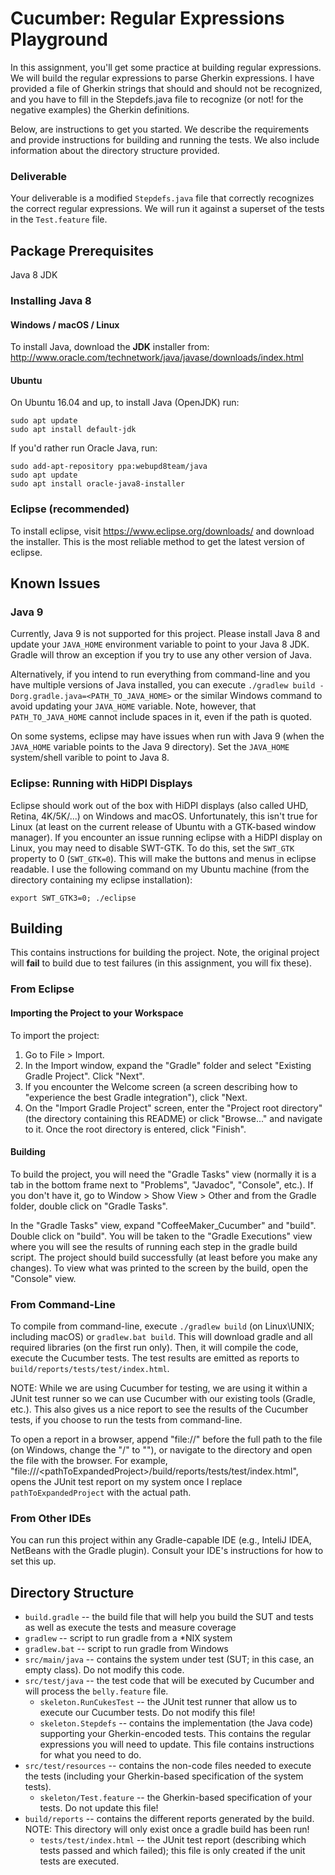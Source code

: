 Cucumber: Regular Expressions Playground
========================================
In this assignment, you'll get some practice at building regular expressions. We will build the regular expressions to parse Gherkin expressions. I have provided a file of Gherkin strings that should and should not be recognized, and you have to fill in the Stepdefs.java file to recognize (or not! for the negative examples) the Gherkin definitions. 

Below, are instructions to get you started.  We describe the requirements and provide instructions for building and running the tests.  We also include information about the directory structure provided.

### Deliverable
Your deliverable is a modified `Stepdefs.java` file that correctly recognizes the correct regular expressions.  We will run it against a superset of the tests in the `Test.feature` file.


Package Prerequisites
---------------------
Java 8 JDK

### Installing Java 8
#### Windows / macOS / Linux
To install Java, download the **JDK** installer from: 
  http://www.oracle.com/technetwork/java/javase/downloads/index.html

#### Ubuntu
On Ubuntu 16.04 and up, to install Java (OpenJDK) run:

    sudo apt update
    sudo apt install default-jdk
    
If you'd rather run Oracle Java, run:

    sudo add-apt-repository ppa:webupd8team/java
    sudo apt update
    sudo apt install oracle-java8-installer
   
### Eclipse (recommended)
To install eclipse, visit https://www.eclipse.org/downloads/ and download the installer.  This is the most reliable method to get the latest version of eclipse.
   
    
Known Issues
------------
### Java 9
Currently, Java 9 is not supported for this project.  Please install Java 8 and update your `JAVA_HOME` environment variable to point to your Java 8 JDK.  Gradle will throw an exception if you try to use any other version of Java.

Alternatively, if you intend to run everything from command-line and you have multiple versions of Java installed, you can execute `./gradlew build -Dorg.gradle.java=<PATH_TO_JAVA_HOME>` or the similar Windows command to avoid updating your `JAVA_HOME` variable.  Note, however, that `PATH_TO_JAVA_HOME` cannot include spaces in it, even if the path is quoted.

On some systems, eclipse may have issues when run with Java 9 (when the `JAVA_HOME` variable points to the Java 9 directory).  Set the `JAVA_HOME` system/shell varible to point to Java 8.


### Eclipse: Running with HiDPI Displays
Eclipse should work out of the box with HiDPI displays (also called UHD, Retina, 4K/5K/...) on Windows and macOS.  Unfortunately, this isn't true for Linux (at least on the current release of Ubuntu with a GTK-based window manager).  If you encounter an issue running eclipse with a HiDPI display on Linux, you may need to disable SWT-GTK.  To do this, set the `SWT_GTK` property to 0 (`SWT_GTK=0`).  This will make the buttons and menus in eclipse readable.  I use the following command on my Ubuntu machine (from the directory containing my eclipse installation):
    
    export SWT_GTK3=0; ./eclipse


Building
---------
This contains instructions for building the project.  Note, the original project will **fail** to build due to test failures (in this assignment, you will fix these).

### From Eclipse
#### Importing the Project to your Workspace
To import the project:
  1. Go to File > Import.  
  2. In the Import window, expand the  "Gradle" folder and select "Existing Gradle Project".  Click "Next".
  3. If you encounter the Welcome screen (a screen describing how to "experience the best Gradle integration"), click "Next.
  4. On the "Import Gradle Project" screen, enter the "Project root directory" (the directory containing this README) or click "Browse..." and navigate to it.  Once the root directory is entered, click "Finish".


#### Building
To build the project, you will need the "Gradle Tasks" view (normally it is a tab in the bottom frame next to "Problems", "Javadoc", "Console", etc.).  If you don't have it, go to Window > Show View > Other and from the Gradle folder, double click on "Gradle Tasks".

In the "Gradle Tasks" view, expand "CoffeeMaker_Cucumber" and "build".  Double click on "build".  You will be taken to the "Gradle Executions" view where you will see the results of running each step in the gradle build script.  The project should build successfully (at least before you make any changes).  To view what was printed to the screen by the build, open the "Console" view.


### From Command-Line
To compile from command-line, execute `./gradlew build` (on Linux\UNIX; including macOS) or `gradlew.bat build`.  This will download gradle and all required libraries (on the first run only).  Then, it will compile the code, execute the Cucumber tests.  The test results are emitted as reports to `build/reports/tests/test/index.html`. 

NOTE:  While we are using Cucumber for testing, we are using it within a JUnit test runner so we can use Cucumber with our existing tools (Gradle, etc.).  This also gives us a nice report to see the results of the Cucumber tests, if you choose to run the tests from command-line.

To open a report in a browser, append "file://" before the full path to the file (on Windows, change the "/" to "\"), or navigate to the directory and open the file with the browser.  For example, "file:///\<pathToExpandedProject\>/build/reports/tests/test/index.html", opens the JUnit test report on my system once I replace `pathToExpandedProject` with the actual path.


### From Other IDEs
You can run this project within any Gradle-capable IDE (e.g., InteliJ IDEA, NetBeans with the Gradle plugin).  Consult your IDE's instructions for how to set this up.


Directory Structure
-------------------
 * `build.gradle` -- the build file that will help you build the SUT and tests as well as execute the tests and measure coverage
 * `gradlew` -- script to run gradle from a *NIX system
 * `gradlew.bat` -- script to run gradle from Windows
 * `src/main/java` -- contains the system under test (SUT; in this case, an empty class).  Do not modify this code.
 * `src/test/java` -- the test code that will be executed by Cucumber and will process the `belly.feature` file.
   - `skeleton.RunCukesTest` -- the JUnit test runner that allow us to execute our Cucumber tests.  Do not modify this file!
   - `skeleton.Stepdefs` -- contains the implementation (the Java code) supporting your Gherkin-encoded tests.  This contains the regular expressions you will need to update.  This file contains instructions for what you need to do.
 * `src/test/resources` -- contains the non-code files needed to execute the tests (including your Gherkin-based specification of the system tests).
   - `skeleton/Test.feature` -- the Gherkin-based specification of your tests.  Do not update this file!
 * `build/reports` -- contains the different reports generated by the build.  NOTE: This directory will only exist once a gradle build has been run!
   - `tests/test/index.html` -- the JUnit test report (describing which tests passed and which failed); this file is only created if the unit tests are executed.
   